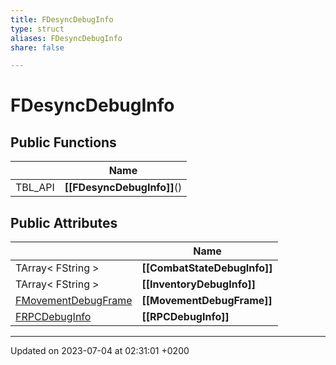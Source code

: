 ```yaml
---
title: FDesyncDebugInfo
type: struct
aliases: FDesyncDebugInfo
share: false

---
```


# FDesyncDebugInfo





## Public Functions

|                | Name           |
| -------------- | -------------- |
| TBL_API | **[[FDesyncDebugInfo]]**() |

## Public Attributes

|                | Name           |
| -------------- | -------------- |
| TArray< FString > | **[[CombatStateDebugInfo]]**  |
| TArray< FString > | **[[InventoryDebugInfo]]**  |
| [FMovementDebugFrame](/docs/SDK/Source/Classes/structFMovementDebugFrame.md) | **[[MovementDebugFrame]]**  |
| [FRPCDebugInfo](/docs/SDK/Source/Classes/structFRPCDebugInfo.md) | **[[RPCDebugInfo]]**  |

-------------------------------

Updated on 2023-07-04 at 02:31:01 +0200
